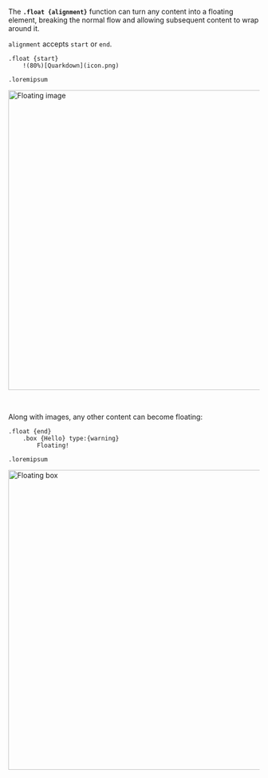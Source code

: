 The **`.float {alignment}`** function can turn any content into a floating element, breaking the normal flow and allowing subsequent content to wrap around it.

`alignment` accepts `start` or `end`.


```
.float {start}
    !(80%)[Quarkdown](icon.png)

.loremipsum
```

<img width="600" alt="Floating image" src="https://github.com/user-attachments/assets/816e20f5-ecf9-4dae-9f89-726270f6e001" />

&nbsp;

Along with images, any other content can become floating:

```
.float {end}
    .box {Hello} type:{warning}
        Floating!

.loremipsum
```

<img width="600" alt="Floating box" src="https://github.com/user-attachments/assets/e3921535-4b0a-4a1f-a041-f8d75646567e" />


